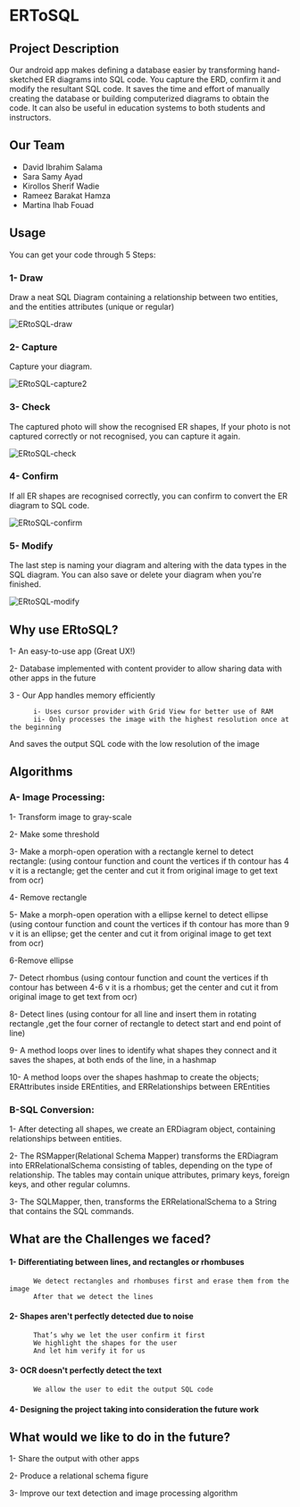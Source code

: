 # ERToSQL

## Project Description
Our android app makes defining a database easier by transforming hand-sketched ER diagrams into SQL code.
You capture the ERD, confirm it and modify the resultant SQL code.
It saves the time and effort of manually creating the database or building computerized diagrams to obtain the code.
It can also be useful in education systems to both students and instructors.
## Our Team
* David Ibrahim Salama
* Sara Samy Ayad
* Kirollos Sherif Wadie
* Rameez Barakat Hamza
* Martina Ihab Fouad
## Usage
You can get your code through 5 Steps:
### 1- Draw
Draw a neat SQL Diagram containing a relationship between two entities, and the entities attributes (unique or regular)

![ERtoSQL-draw](https://user-images.githubusercontent.com/33926255/57221804-bf1a6600-7000-11e9-8f3f-e2ed1f1f684a.png)

### 2- Capture
Capture your diagram.

![ERtoSQL-capture2](https://user-images.githubusercontent.com/33926255/57222442-de19f780-7002-11e9-867a-2f6e4d0e6478.png)

### 3- Check
The captured photo will show the recognised ER shapes, If your photo is not captured correctly or not recognised, you can capture it again.

![ERtoSQL-check](https://user-images.githubusercontent.com/33926255/57222484-0c97d280-7003-11e9-8c1e-fcbc328e8527.png)

### 4- Confirm
If all ER shapes are recognised correctly, you can confirm to convert the ER diagram to SQL code.

![ERtoSQL-confirm](https://user-images.githubusercontent.com/33926255/57222544-4b2d8d00-7003-11e9-89e2-98bddc58da66.png)


### 5- Modify
The last step is naming your diagram and altering with the data types in the SQL diagram. You can also save or delete your diagram when you're finished.

![ERtoSQL-modify](https://user-images.githubusercontent.com/33926255/57222593-6ef0d300-7003-11e9-950c-e4d1975a9dc3.png)

## Why use ERtoSQL?
1- An easy-to-use app (Great UX!)

2- Database implemented with content provider to allow sharing data with other apps in the future

3 - Our App handles memory efficiently
          
          i- Uses cursor provider with Grid View for better use of RAM
          ii- Only processes the image with the highest resolution once at the beginning

And saves the output SQL code with the low resolution of the image
## Algorithms
### A- Image Processing:
1- Transform image to gray-scale

2- Make some threshold

3- Make a morph-open operation with a rectangle kernel to detect rectangle:
(using contour function and count the vertices if th contour has 4 v it is a rectangle;
get the center and cut it from original image to get text from ocr)

4- Remove rectangle

5- Make a morph-open operation with a ellipse kernel to detect ellipse
(using contour function and count the vertices if th contour has more than 9 v it is an ellipse;
get the center and cut it from original image to get text from ocr)

6-Remove ellipse 

7- Detect rhombus
(using contour function and count the vertices if th contour has between 4-6 v it is a rhombus;
get the center and cut it from original image to get text from ocr)

8- Detect lines (using contour for all line  and insert them in rotating rectangle ,get the four corner of rectangle to detect start and end point of line)

9- A method loops over lines to identify what shapes they connect and it saves the shapes, at both ends of the line, in a hashmap

10- A method loops over the shapes hashmap to create the objects; ERAttributes inside EREntities, and ERRelationships between EREntities
### B-SQL Conversion:
1- After detecting all shapes, we create an ERDiagram object, containing relationships between entities.

2- The RSMapper(Relational Schema Mapper) transforms the ERDiagram into ERRelationalSchema consisting of tables, depending on the type of relationship. The tables may contain unique attributes, primary keys, foreign keys, and other regular columns.

3- The SQLMapper, then, transforms the ERRelationalSchema to a String that contains the SQL commands.

## What are the Challenges we faced?
#### 1- Differentiating between lines, and rectangles or rhombuses

          We detect rectangles and rhombuses first and erase them from the image
          After that we detect the lines
#### 2- Shapes aren't perfectly detected due to noise

          That’s why we let the user confirm it first
          We highlight the shapes for the user 
          And let him verify it for us
#### 3- OCR doesn't perfectly detect the text
          We allow the user to edit the output SQL code
#### 4- Designing the project taking into consideration the future work
## What would we like to do in the future?
1- Share the output with other apps

2- Produce a relational schema figure

3- Improve our text detection and image processing algorithm


          

       

